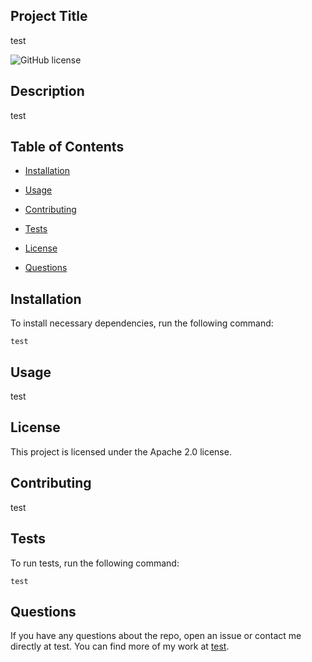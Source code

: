 ## Project Title
  
test

![GitHub license](https://img.shields.io/badge/License-Apache%202.0-blue.svg)

## Description

test



## Table of Contents 

* [Installation](#installation)

* [Usage](#usage)

* [Contributing](#contributing)

* [Tests](#tests)


* [License](#license)


* [Questions](#questions)

## Installation 

To install necessary dependencies, run the following command:

```
test
```

## Usage 
test


## License

This project is licensed under the Apache 2.0 license.


## Contributing 
test

## Tests 
To run tests, run the following command:

```
test
```


## Questions 

If you have any questions about the repo, open an issue or contact me directly at test. You can find more of my work at [test](https://github.com/test/).
